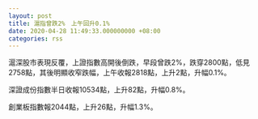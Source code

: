 ```yaml
---
layout: post
title: 滬指曾跌2%　上午回升0.1%
date: 2020-04-28 11:49:33.000000000 +08:00
categories: rss
---
```


滬深股市表現反覆，上證指數高開後倒跌，早段曾跌2%，跌穿2800點，低見2758點，其後明顯收窄跌幅，上午收報2818點，上升2點，升幅0.1%。

深證成份指數半日收報10534點，上升82點，升幅0.8%。

創業板指數報2044點，上升26點，升幅1.3%。
